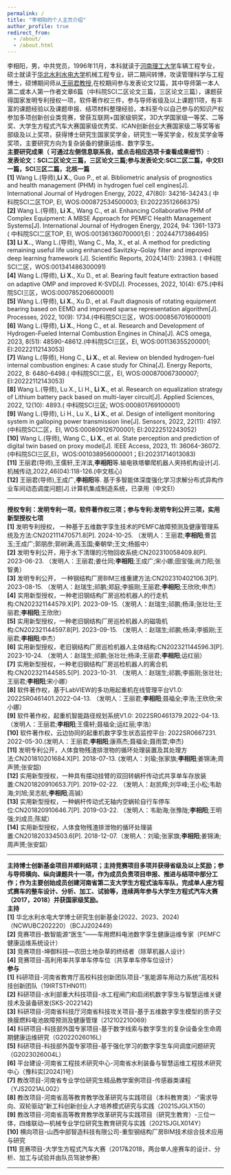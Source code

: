 ```yaml
---
permalink: /
title: "李相阳的个人主页介绍"
author_profile: true
redirect_from: 
  - /about/
  - /about.html
---
```


  李相阳，男，中共党员，1996年11月，本科就读于[河南理工大学](https://www.hpu.edu.cn/)车辆工程专业，硕士就读于[华北水利水电大学](https://ncwu.edu.cn/)机械工程专业，研二期间转博，攻读管理科学与工程博士，硕博期间师从[王丽君教授](https://www2.ncwu.edu.cn/jixie/info/1077/1244.htm),在校期间参与发表论文12篇，其中导师第一本人第二或本人第一作者文章6篇（中科院SCI二区论文三篇，三区论文三篇），课题获得国家发明专利授权一项，软件著作权三件，参与导师省级及以上课题11项，有丰富的课题经验以及课题申报、结项材料整理经验，本科至今以自己参与的知识产权参加多项创新创业类竞赛，曾获互联网+国家级铜奖，3D大学国家级一等奖、二等奖、大学生方程式汽车大赛国家级优秀奖、ICAN创新创业大赛国家级二等奖等省部级及以上奖项，获得博士研究生国家奖学金，研究生一等奖学金，校友奖学金等奖项，主要研究方向为复杂装备的健康运维、数字孪生。<br>
  **主要研究成果（  可通过左侧信息联系我，或点击相应选项卡查看成果细节）:** <br>
  **发表论文：SCI二区论文三篇，三区论文三篇;参与发表论文:SCI二区二篇，中文EI一篇，SCI三区二篇，北核一篇**<br>
**[1]** Wang L.(导师),**Li X.**, Guo P., et al. Bibliometric analysis of prognostics and health management (PHM) in hydrogen fuel cell engines[J]. International Journal of Hydrogen Energy, 2022, 47(80): 34216-34243.( 中科院SCI二区TOP, EI, WOS:000872534500003; EI:20223512666375)<br>
**[2]** Wang L.(导师), **Li X.**, Wang C., et al. Enhancing Collaborative PHM of Complex Equipment: A MBSE Approach for PEMFC Health Management Systems[J]. International Journal of Hydrogen Energy, 2024, 94: 1361-1373 ( 中科院SCI二区TOP, EI, WOS:001361360700001;EI：20244717386495)<br>
**[3]** **Li X.**., Wang L.(导师), Wang C., Ma, X., et al. A method for predicting remaining useful life using enhanced Savitzky–Golay filter and improved deep learning framework [J]. Scientific Reports, 2024,14(1): 23983. ( 中科院SCI二区，WOS:001341486300091)<br>
**[4]** Wang L.(导师), **Li X.**, Xu D., et al. Bearing fault feature extraction based on adaptive OMP and improved K-SVD[J]. Processes, 2022, 10(4): 675.(中科院SCI三区，WOS:000785206600001)<br>
**[5]** Wang L.(导师), **Li X.**, Xu D., et al. Fault diagnosis of rotating equipment bearing based on EEMD and improved sparse representation algorithm[J]. Processes, 2022, 10(9): 1734.(中科院SCI三区，WOS:000856701600001)<br>
**[6]** Wang L.(导师), **Li X.**, Hong C., et al. Research and Development of Hydrogen-Fueled Internal Combustion Engines in China[J]. ACS omega, 2023, 8(51): 48590-48612.(中科院SCI三区，EI, WOS:001136355200001; EI:20222112143053)<br>
**[7]** Wang L.(导师), Hong C., **Li X.**, et al. Review on blended hydrogen-fuel internal combustion engines: A case study for China[J]. Energy Reports, 2022, 8: 6480-6498.( 中科院SCI二区，EI, WOS:000870067300007; EI:20222112143053)<br>
**[8]** Wang L.(导师), Lu X., Li H., **Li X.**, et al. Research on equalization strategy of Lithium battery pack based on multi-layer circuit[J]. Applied Sciences, 2022, 12(10): 4893.( 中科院SCI三区; WOS:000801769100001)<br>
**[9]** Wang L.(导师), Li H., Lu X., **Li X.**, et al. Design of intelligent monitoring system in galloping power transmission line[J]. Sensors, 2022, 22(11): 4197.(中科院SCI二区，EI, WOS:000809126700001; EI:20222512243052)<br>
**[10]** Wang L.(导师), Wang C., **Li X.**, et al. State perception and prediction of digital twin based on proxy model[J]. IEEE Access, 2023, 11: 36064-36072.(中科院SCI三区,EI，WOS:001038956000001；EI:20231714013083)<br>
**[11]** 王丽君(导师),王儒轩,王洋滨,**李相阳**等.输电铁塔攀爬机器人夹持机构设计[J].机械传动,2022,46(04):118-126.(中文核心)<br>
**[12]** 王丽君(导师),王成广,**李相阳**等. 基于多智能体深度强化学习求解分布式异构作业车间动态调度问题[J].计算机集成制造系统，已录用（中文EI）<br>

***

**授权专利：发明专利一项，软件著作权三项；参与专利:发明专利公开三项，实用新型授权七项**<br>
**[1]** 发明专利授权， 一种基于五维数字孪生技术的PEMFC故障预测及健康管理系统及方法:CN202111470571.8[P]. 2024-10-25. （发明人：王丽君;**李相阳**;曹芸玉;王成广;郭朋彦;郭树满;高玉国;秦朝举;王文;杨振中）<br>
**[2]** 发明专利公开，用于水下清理的污物回收系统:CN202310058409.8[P]. 2023-06-23. （发明人：王丽君;姜仕同;**李相阳**;王成广;宋小娜;田宝强;尚力阳;张智勇）<br>
**[3]** 发明专利公开， 一种钢结构厂房BIM三维重建方法:CN202310402106.3[P]. 2023-08-15. （发明人：赵瑞生;祁鹏;郑庭;李振刚;王丽君;**李相阳**;王欣欣;申杰）<br>
**[4]** 实用新型授权，一种老旧钢结构厂房巡检机器人的行走机构:CN202321144579.X[P]. 2023-09-15.（发明人：赵瑞生;祁鹏;杨泽;张壮壮;王丽君;**李相阳**;王欣欣）<br>
**[5]** 实用新型授权，一种老旧钢结构厂房巡检机器人的磁吸机构:CN202321144597.8[P]. 2023-09-15. （发明人：赵瑞生;祁鹏;杨泽;李振刚;王丽君;**李相阳**;申杰）<br>
**[6]** 实用新型授权，老旧钢结构厂房巡检机器人主体结构:CN202321144596.3[P]. 2023-10-24. （发明人：赵瑞生;祁鹏;张壮壮;杨泽;王丽君;**李相阳**;运红丽）<br>
**[7]** 实用新型授权，一种老旧钢结构厂房巡检机器人的离合机构:CN202321144585.5[P]. 2023-10-31. （发明人：赵瑞生;祁鹏;李振刚;张壮壮;王丽君;**李相阳**;宋小娜）<br>
**[8]** 软件著作权，基于LabVIEW的多功用起重机在线管理平台V1.0: 2022SR0461401.2022-04-13. （发明人：王丽君;**李相阳**;聂福全;李浩;王欣欣;宋小娜）<br>
**[9]** 软件著作权，起重机智能路径规划系统V1.0: 2022SR0461379.2022-04-13. （发明人：王丽君;**李相阳**;王儒轩;聂福全;运红丽;李浩）<br>
**[10]** 软件著作权，云边协同的起重机数字孪生状态监控平台: 2022SR0667231. 2022-05-30.(发明人：王丽君;**李相阳**;康燕杰;聂福全;聂雨萱;申杰)<br>
**[11]** 发明专利公开，人体食物残渣排泄物的循环处理装置及其处理方法:CN201810201684.X[P]. 2018-07-13. (发明人：刘瑜;张家旗;**李相阳**;姜锦涛;周声赟;张安韶) <br>
**[12]** 实用新型授权，一种具有摆动挂臂的双回转蜗杆传动式共享单车存放装置:CN201820910653.7[P]. 2019-02-22. （发明人：赵凯辉;刘华峰;王小松;韦助海;刘旭;吴志航;**李相阳**;高铖）<br>
**[13]** 实用新型授权，一种蜗杆传动式无轴内空蜗轮自行车停车位:CN201820910646.7[P]. 2019-03-22. （发明人：韦助海;张豫陇;**李相阳**;王明强;刘成员;陈斌）<br>
**[14]** 实用新型授权，人体食物残渣排泄物的循环处理装置:CN201820334503.6[P]. 2018-12-07.（发明人：刘瑜;张家旗;**李相阳**;姜锦涛;周声赟;张安韶）<br>

***

**主持博士创新基金项目并顺利结项；主持竞赛项目多项并获得省级及以上奖励；参与导师横向、纵向课题共十一项，作为成员负责项目申报、推进与结项中部分工作；作为主要创始成员创建河南省第二支大学生方程式油车车队，完成单人座方程式赛车的整车设计、分析、加工、试验等，连续两年参与大学生方程式汽车大赛（2017，2018）并获国家级奖励。<br>**
**主持<br>**
**[1]** 华北水利水电大学博士研究生创新基金(2022、2023、2024)（NCWUBC202220）（BCJJ202449）<br>
**[2]** 竞赛项目-数智能源“医生”——车用燃料电池数字孪生健康运维专家（PEMFC健康运维系统设计）<br>
**[3]** 竞赛项目-坤御科技—农田土地杂草的终结者（除草机器人设计）<br>
**[4]** 竞赛项目-高利用率共享单车停车位（共享单车停车位设计）<br>
**参与<br>**
**[1]** 科研项目-河南省教育厅高校科技创新团队项目-“氢能源车用动力系统”高校科技创新团队（19IRTSTHN011）<br>
**[2]** 科研项目-水利部重大科技项目-水工程闸门和启闭机数字孪生与智慧运维关键技术及装备研发(SKS-2022142)<br>
**[3]** 科研项目-河南省科技厅河南省科技攻关项目-基于五维数字孪生模型的质子交换膜燃料电池故障预测及健康管理（212102210069）<br>
**[4]** 科研项目-科技部外国专家项目-基于数字线索与数字孪生的复杂设备全生命周期健康运维研究（G2022026016L）<br>
**[5]** 科研项目-科技部外国专家项目-基于强化学习的数字孪生车间调度问题研究（G2023026004L）<br>
**[6]** 平台建设-河南省工程技术研究中心-河南省水利装备与智慧运维工程技术研究中心（豫科实[2024]1号）<br>
**[7]** 教改项目-河南省专业学位研究生精品教学案例项目-传感器类课程（YJS2021AL002）<br>
**[8]** 教改项目-河南省高等教育教学改革研究与实践项目（本科教育类）-“需求导向、双轮驱动”新工科创新创业人才培养模式研究与实践（2021SJGLX150）<br>
**[9]** 教改项目-河南省高等教育教学改革研究与实践项目（研究生教育）-三位一体，四维联动—机械专业学位研究生教育研究与实践（2021SJGLX014Y）<br>
**[10]** 横向项目-山西中部智造科技有限公司-重型钢结构厂房BIM技术综合技术应用与研究<br>
**[11]** 竞赛项目-大学生方程式汽车大赛（2017&2018，两台单人座赛车的设计、分析、加工与试验并由队员驾驶参赛）<br>

***






